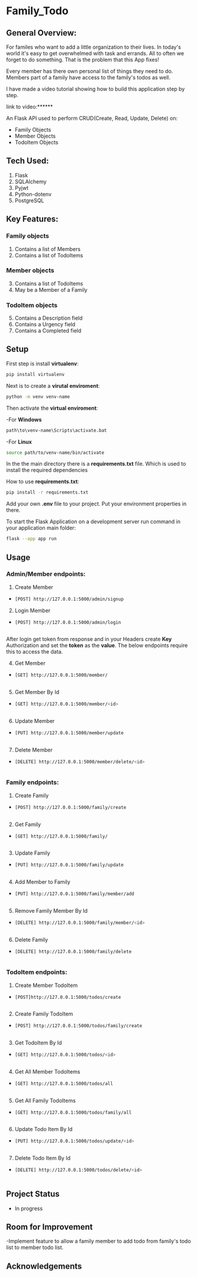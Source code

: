 # Family_Todo
## General Overview:
For familes who want to add a little organization to their lives.
In today's world it's easy to get overwhelmed with task and errands.
All to often we forget to do something. That is the problem that this App fixes!

Every member has there own personal list of things they need to do.
Members part of a family have access to the family's todos as well.

I have made a video tutorial showing
how to build this application step by step.

link to video:******

An Flask API used to perform 
CRUD(Create, Read, Update, Delete) on:
- Family Objects
- Member Objects
- TodoItem Objects

## Tech Used:

1. Flask
2. SQLAlchemy
3. Pyjwt
4. Python-dotenv
5. PostgreSQL

## Key Features:

### Family objects

1. Contains a list of Members
2. Contains a list of TodoItems

### Member objects 

3. Contains a list of TodoItems
4. May be a Member of a Family
 
### TodoItem objects 

5. Contains a Description field
6. Contains a Urgency field
7. Contains a Completed field

## Setup

First step is install **virtualenv**:

``` bash
pip install virtualenv

```

Next is to create a **virutal enviroment**:

``` bash
python -m venv venv-name

```

Then activate the **virtual enviroment**:

-For **Windows**

``` bash
path\to\venv-name\Scripts\activate.bat

```

-For **Linux**

``` bash
source path/to/venv-name/bin/activate

```

In the the main directory there is a **requirements.txt** file.
Which is used to install the required dependencies 

How to use **requirements.txt**:

``` bash
pip install -r requirements.txt

```

Add your own **.env** file to your project.
Put your environment properties in there.


To start the Flask Application on a development server 
run command in your application main folder:

``` bash
flask --app app run

```

## Usage

### Admin/Member endpoints:

1. Create Member

  - ``` bash
    [POST] http://127.0.0.1:5000/admin/signup
    ```
   
2. Login Member
  
  - ``` bash
    [POST] http://127.0.0.1:5000/admin/login
   
    ```
   After login get token from response and in your Headers create **Key** Authorization and set the **token** as the **value**. The below endpoints require this to access the data.
   
4. Get Member
  
  - ``` bash
    [GET] http://127.0.0.1:5000/member/
   
    ```
   
5. Get Member By Id
  
  - ``` bash
    [GET] http://127.0.0.1:5000/member/<id>
   
    ```
   
6. Update Member 
  
  - ``` bash
    [PUT] http://127.0.0.1:5000/member/update
   
    ```

7. Delete Member
  
  - ``` bash
    [DELETE] http://127.0.0.1:5000/member/delete/<id>
   
    ```
### Family endpoints:

1. Create Family
  
  - ``` bash
    [POST] http://127.0.0.1:5000/family/create
   
    ```
   
2. Get Family
  
  - ``` bash
    [GET] http://127.0.0.1:5000/family/
   
    ```

3. Update Family
  
  - ``` bash
    [PUT] http://127.0.0.1:5000/family/update
   
    ```

4. Add Member to Family
  
  - ``` bash
    [PUT] http://127.0.0.1:5000/family/member/add
   
    ```

5. Remove Family Member By Id
  
  - ``` bash
    [DELETE] http://127.0.0.1:5000/family/member/<id>
   
    ```

6. Delete Family
  
  - ``` bash
    [DELETE] http://127.0.0.1:5000/family/delete
   
    ```
   
### TodoItem endpoints:

1. Create Member TodoItem
  
  - ``` bash
    [POST]http://127.0.0.1:5000/todos/create
   
    ```
   
2. Create Family TodoItem
  
  - ``` bash
    [POST] http://127.0.0.1:5000/todos/family/create
   
    ```

3. Get TodoItem By Id
  
  - ``` bash
    [GET] http://127.0.0.1:5000/todos/<id>
   
    ```

4. Get All Member TodoItems
  
  - ``` bash
    [GET] http://127.0.0.1:5000/todos/all
   
    ```

5. Get All Family TodoItems
  
  - ``` bash
    [GET] http://127.0.0.1:5000/todos/family/all
   
    ```

6. Update Todo Item By Id
  
  - ``` bash
    [PUT] http://127.0.0.1:5000/todos/update/<id>
   
    ```

7. Delete Todo Item By Id
  
  - ``` bash
    [DELETE] http://127.0.0.1:5000/todos/delete/<id>
   
    ```

## Project Status

- In progress

## Room for Improvement

-Implement feature to allow a family member to add todo 
from family's todo list to member todo list.

## Acknowledgements
















